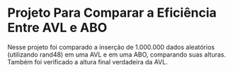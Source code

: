 # Projeto Para Comparar a Eficiência Entre AVL e ABO

Nesse projeto foi comparado a inserção de 1.000.000 dados aleatórios (utilizando rand48) em uma AVL e em uma ABO, comparando suas alturas. Também foi verificado a altura final verdadeira da AVL.
